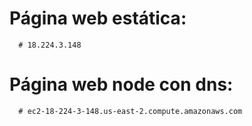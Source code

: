 # Página web estática: 
      # 18.224.3.148
# Página web node con dns:
      # ec2-18-224-3-148.us-east-2.compute.amazonaws.com
